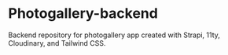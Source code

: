 # Photogallery-backend
Backend repository for photogallery app created with Strapi, 11ty, Cloudinary, and Tailwind CSS.
